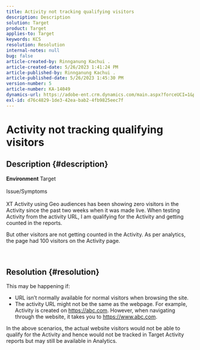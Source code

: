 ```yaml
---
title: Activity not tracking qualifying visitors
description: Description
solution: Target
product: Target
applies-to: Target
keywords: KCS
resolution: Resolution
internal-notes: null
bug: false
article-created-by: Rinnganung Kachui .
article-created-date: 5/26/2023 1:41:24 PM
article-published-by: Rinnganung Kachui .
article-published-date: 5/26/2023 1:45:30 PM
version-number: 5
article-number: KA-14049
dynamics-url: https://adobe-ent.crm.dynamics.com/main.aspx?forceUCI=1&pagetype=entityrecord&etn=knowledgearticle&id=b6d6b8fb-cafb-ed11-8849-6045bd006c82
exl-id: d76c4829-1de3-42ea-bab2-4fb9825eec7f
---
```

# Activity not tracking qualifying visitors

## Description {#description}

<b>Environment</b>
Target
<br><br>Issue/Symptoms<br><br>
XT Activity using Geo audiences has been showing zero visitors in the Activity since the past two weeks when it was made live. When testing Activity from the activity URL, I am qualifying for the Activity and getting counted in the reports.



But other visitors are not getting counted in the Activity. As per analytics, the page had 100 visitors on the Activity page.
<br><br> <br>

## Resolution {#resolution}


This may be happening if:

- URL isn’t normally available for normal visitors when browsing the site.
- The activity URL might not be the same as the webpage. For example, Activity is created on https://abc.com. However, when navigating through the website, it takes you to https://www.abc.com.


In the above scenarios, the actual website visitors would not be able to qualify for the Activity and hence would not be tracked in Target Activity reports but may still be available in Analytics.

